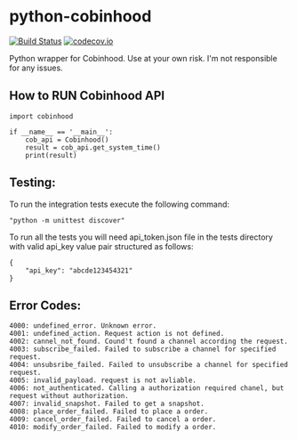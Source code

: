 # python-cobinhood
[![Build Status](https://travis-ci.org/SachinJayaram/python-cobinhood.svg?branch=master)](https://travis-ci.org/SachinJayaram/python-cobinhood)
[![codecov.io](https://codecov.io/gh/SachinJayaram/python-cobinhood/coverage.svg?branch=master)](https://codecov.io/gh/SachinJayaram/python-cobinhood)

Python wrapper for Cobinhood. Use at your own risk. I'm not responsible for any issues.

## How to RUN Cobinhood API

```
import cobinhood

if __name__ == '__main__':
    cob_api = Cobinhood()
    result = cob_api.get_system_time()
    print(result)
```

## Testing:

To run the integration tests execute the following command:
```
"python -m unittest discover"
```
To run all the tests you will need api_token.json file in the tests directory
with valid api_key value pair structured as follows:
```
{
    "api_key": "abcde123454321"
}
```

## Error Codes:

```
4000: undefined_error. Unknown error.
4001: undefined_action. Request action is not defined.
4002: cannel_not_found. Cound't found a channel according the request.
4003: subscribe_failed. Failed to subscribe a channel for specified request.
4004: unsubsribe_failed. Failed to unsubscribe a channel for specified request.
4005: invalid_payload. request is not avliable.
4006: not_authenticated. Calling a authorization required chanel, but request without authorization.
4007: invalid_snapshot. Failed to get a snapshot.
4008: place_order_failed. Failed to place a order.
4009: cancel_order_failed. Failed to cancel a order.
4010: modify_order_failed. Failed to modify a order.
```

